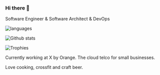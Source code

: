 ### Hi there 👋

Software Engineer & Software Architect & DevOps

![languages](https://github-readme-stats.vercel.app/api/top-langs/?username=ervitis&langs_count=8)

![Github stats](https://github-readme-stats.vercel.app/api?username=ervitis)

![Trophies](https://github-profile-trophy.vercel.app/?username=ervitis)

Currently working at X by Orange. The cloud telco for small businesses.

Love cooking, crossfit and craft beer.
